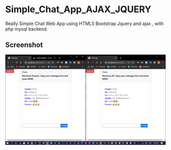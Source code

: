 # Simple_Chat_App_AJAX_JQUERY
Really Simple Chat Web App using HTML5 Bootstrap Jquery and ajax , with php mysql backend.

## Screenshot
![page](https://raw.githubusercontent.com/hbfawaz112/Simple_Chat_App_AJAX_JQUERY/main/ss.png)
